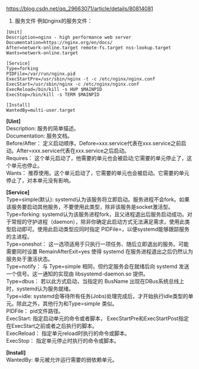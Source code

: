https://blog.csdn.net/qq_29663071/article/details/80814081  

1. 服务文件
例如nginx的服务文件：  
```
[Unit]
Description=nginx - high performance web server
Documentation=https://nginx.org/en/docs/
After=network-online.target remote-fs.target nss-lookup.target
Wants=network-online.target 

[Service]
Type=forking
PIDFile=/var/run/nginx.pid
ExecStartPre=/usr/sbin/nginx -t -c /etc/nginx/nginx.conf
ExecStart=/usr/sbin/nginx -c /etc/nginx/nginx.conf
ExecReload=/bin/kill -s HUP $MAINPID
ExecStop=/bin/kill -s TERM $MAINPID 

[Install] 
WantedBy=multi-user.target
```
**\[Uint]**  
Description: 服务的简单描述。  
Documentation: 服务文档。  
Before/After： 定义启动顺序。Defore=xxx.service代表在xxx.service之前启动。After=xxx.service代表在xxx.service之后启动。  
Requires： 这个单元启动了，他需要的单元也会被启动;它需要的单元停止了，这个单元也停止。  
Wants： 推荐使用。这个单元启动了，它需要的单元也会被启动。它需要的单元停止了，对本单元没有影响。  

**\[Service]**  
Type=simple(默认): systemd认为该服务将立即启动。服务进程不会fork。如果该服务要启动其他服务，不要使用此类型，除非该服务是socket激活型。  
Type=forking: systemd认为该服务进程fork，且父进程退出后服务启动成功。对于常规的守护进程（daemon），除非你确定此启动方式无法满足需求，使用此类型启动即可。使用此启动类型应同时指定 PIDFile=，以便systemd能够跟踪服务的主进程。  
Type=oneshot： 这一选项适用于只执行一项任务、随后立即退出的服务。可能需要同时设置 RemainAfterExit=yes 使得 systemd 在服务进程退出之后仍然认为服务处于激活状态。  
Type=notify： 与 Type=simple 相同，但约定服务会在就绪后向 systemd 发送一个信号。这一通知的实现由 libsystemd-daemon.so 提供。  
Type=dbus： 若以此方式启动，当指定的 BusName 出现在DBus系统总线上时，systemd认为服务就绪。  
Type=idle: systemd会等待所有任务(Jobs)处理完成后，才开始执行idle类型的单元。除此之外，其他行为和Type=simple 类似。  
PIDFile： pid文件路径。  
ExecStart: 指定启动单元的命令或者脚本， ExecStartPre和ExecStartPost指定在ExecStart之前或者之后执行的脚本。  
ExecReload： 指定单元reload时执行的命令或脚本。  
ExecStop： 指定单元停止时执行的命令或脚本。  

**\[Install]**  
WantedBy: 单元被允许运行需要的弱依赖单元。  

